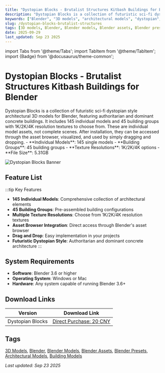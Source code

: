 ```yaml
---
title: "Dystopian Blocks - Brutalist Structures Kitbash Buildings for Blender"
description: "Dystopian Blocks is a collection of futuristic sci-fi dystopian style architectural 3D models for Blender, featuring 145 individual models and 45 building groups with 1K/2K/4K resolution textures."
keywords: ["Blender", "3D models", "architectural models", "dystopian", "sci-fi", "kitbash", "building assets"]
slug: /dystopian-blocks-brutalist-structures
tags: [3D models, Blender, Blender models, Blender assets, Blender presets, architectural models, building models]
date: 2025-09-29
last_updated: Sep 23 2025
---
```


import Tabs from '@theme/Tabs';
import TabItem from '@theme/TabItem';
import {Badge} from '@docusaurus/theme-common';

# Dystopian Blocks - Brutalist Structures Kitbash Buildings for Blender

<Tabs>
<TabItem value="overview" label="Overview" default>
Dystopian Blocks is a collection of futuristic sci-fi dystopian style architectural 3D models for Blender, featuring authoritarian and dominant concrete buildings. It includes 145 individual models and 45 building groups with 1K/2K/4K resolution textures to choose from. These are individual model assets, not complete scenes. After installation, they can be accessed through the asset browser, visualized, and used by simply dragging and dropping.
</TabItem>
<TabItem value="specifications" label="Specifications">
- **Individual Models**: 145 single models
- **Building Groups**: 45 building groups
- **Texture Resolutions**: 1K/2K/4K options
- **File Size**: 5.31GB
</TabItem>
</Tabs>

![Dystopian Blocks Banner](https://www.gfxcamp.com/wp-content/uploads/2025/09/Dystopian-Blocks-Brutalist-Structures-Kitbash-Buildings.jpg)

## Feature List

:::tip Key Features
- **145 Individual Models**: Comprehensive collection of architectural elements
- **45 Building Groups**: Pre-assembled building configurations
- **Multiple Texture Resolutions**: Choose from 1K/2K/4K resolution textures
- **Asset Browser Integration**: Direct access through Blender's asset browser
- **Drag and Drop**: Easy implementation in your projects
- **Futuristic Dystopian Style**: Authoritarian and dominant concrete architecture
:::

## System Requirements

- **Software**: Blender 3.6 or higher
- **Operating System**: Windows or Mac
- **Hardware**: Any system capable of running Blender 3.6+

## Download Links

| Version | Download Link |
|--------|---------------|
| Dystopian Blocks | [Direct Purchase: 20 CNY](https://www.gfxcamp.com/wp-login.php?redirect_to=https%3A%2F%2Fwww.gfxcamp.com%2Fdystopian-blocks%2F) |

## Tags
[3D Models](/tag/3d-models/), [Blender](/tag/blender/), [Blender Models](/tag/blender-models/), [Blender Assets](/tag/blender-assets/), [Blender Presets](/tag/blender-presets/), [Architectural Models](/tag/architectural-models/), [Building Models](/tag/building-models/)

_Last updated: Sep 23 2025_
